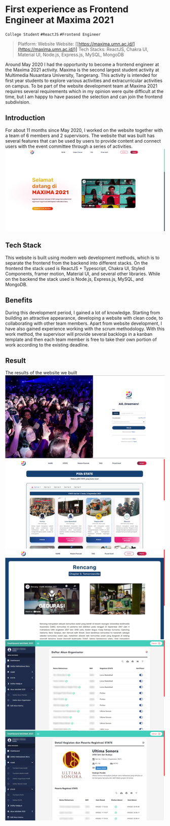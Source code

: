 # First experience as Frontend Engineer at Maxima 2021

`College Student` `#ReactJS` `#Frontend Engineer`

> Platform: Website
> Website: [[https://maxima.umn.ac.id/](https://maxima.umn.ac.id/)]
> Tech Stacks: ReactJS, Chakra UI, Material UI, Node.js, Express.js, MySQL, MongoDB

Around May 2020 I had the opportunity to become a frontend engineer at the Maxima 2021 activity. Maxima is the second largest student activity at Multimedia Nusantara University, Tangerang. This activity is intended for first year students to explore various activities and extracurricular activities on campus. To be part of the website development team at Maxima 2021 requires several requirements which in my opinion were quite difficult at the time, but I am happy to have passed the selection and can join the frontend subdivision.

## Introduction

For about 11 months since May 2020, I worked on the website together with a team of 6 members and 2 supervisors. The website that was built has several features that can be used by users to provide content and connect users with the event committee through a series of activities.
![Pictures of Landing Page Maxima 2021](https://github.com/adrianfinantyo/portofolio-post/blob/main/maxima-2021/images/landing-page.jpg?raw=true)

## Tech Stack

This website is built using modern web development methods, which is to separate the frontend from the backend into different stacks. On the frontend the stack used is ReactJS + Typescript, Chakra UI, Styled Components, framer motion, Material UI, and several other libraries. While on the backend the stack used is Node.js, Express.js, MySQL, and MongoDB.

## Benefits

During this development period, I gained a lot of knowledge. Starting from building an attractive appearance, developing a website with clean code, to collaborating with other team members. Apart from website development, I have also gained experience working with the scrum methodology. With this work method, the supervisor will provide several backlogs in a kanban template and then each team member is free to take their own portion of work according to the existing deadline.

## Result

The results of the website we built
![Pictures of Login Page Maxima 2021](https://github.com/adrianfinantyo/portofolio-post/blob/main/maxima-2021/images/login-page.jpg?raw=true)
![Pictures of State Maxima 2021](https://github.com/adrianfinantyo/portofolio-post/blob/main/maxima-2021/images/state.png?raw=true)
![Pictures of HoME Maxima 2021](https://github.com/adrianfinantyo/portofolio-post/blob/main/maxima-2021/images/home.png?raw=true)
![Pictures of Dashboard Panitia Maxima 2021](https://github.com/adrianfinantyo/portofolio-post/blob/main/maxima-2021/images/dashboard.png?raw=true)
![Pictures of Dashboard Details Maxima 2021](https://github.com/adrianfinantyo/portofolio-post/blob/main/maxima-2021/images/dashboard-detail.png?raw=true)
